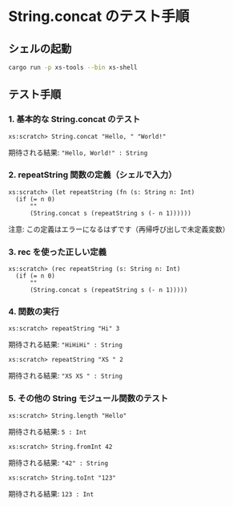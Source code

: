 # String.concat のテスト手順

## シェルの起動
```bash
cargo run -p xs-tools --bin xs-shell
```

## テスト手順

### 1. 基本的な String.concat のテスト
```
xs:scratch> String.concat "Hello, " "World!"
```
期待される結果: `"Hello, World!" : String`

### 2. repeatString 関数の定義（シェルで入力）
```
xs:scratch> (let repeatString (fn (s: String n: Int)
  (if (= n 0)
      ""
      (String.concat s (repeatString s (- n 1))))))
```
注意: この定義はエラーになるはずです（再帰呼び出しで未定義変数）

### 3. rec を使った正しい定義
```
xs:scratch> (rec repeatString (s: String n: Int)
  (if (= n 0)
      ""
      (String.concat s (repeatString s (- n 1)))))
```

### 4. 関数の実行
```
xs:scratch> repeatString "Hi" 3
```
期待される結果: `"HiHiHi" : String`

```
xs:scratch> repeatString "XS " 2
```
期待される結果: `"XS XS " : String`

### 5. その他の String モジュール関数のテスト
```
xs:scratch> String.length "Hello"
```
期待される結果: `5 : Int`

```
xs:scratch> String.fromInt 42
```
期待される結果: `"42" : String`

```
xs:scratch> String.toInt "123"
```
期待される結果: `123 : Int`
